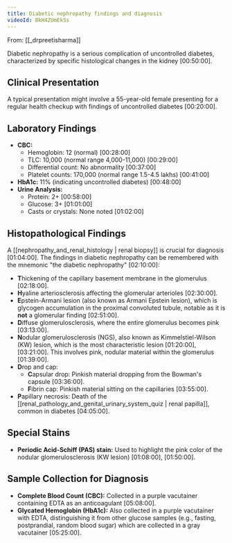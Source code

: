 ```yaml
---
title: Diabetic nephropathy findings and diagnosis
videoId: BkH4ZUmEkSs
---
```


From: [[_drpreetisharma]] <br/> 

Diabetic nephropathy is a serious complication of uncontrolled diabetes, characterized by specific histological changes in the kidney <a class="yt-timestamp" data-t="00:50:00">[00:50:00]</a>.

## Clinical Presentation
A typical presentation might involve a 55-year-old female presenting for a regular health checkup with findings of uncontrolled diabetes <a class="yt-timestamp" data-t="00:20:00">[00:20:00]</a>.

## Laboratory Findings
*   **CBC:**
    *   Hemoglobin: 12 (normal) <a class="yt-timestamp" data-t="00:28:00">[00:28:00]</a>
    *   TLC: 10,000 (normal range 4,000-11,000) <a class="yt-timestamp" data-t="00:29:00">[00:29:00]</a>
    *   Differential count: No abnormality <a class="yt-timestamp" data-t="00:37:00">[00:37:00]</a>
    *   Platelet counts: 170,000 (normal range 1.5-4.5 lakhs) <a class="yt-timestamp" data-t="00:41:00">[00:41:00]</a>
*   **HbA1c:** 11% (indicating uncontrolled diabetes) <a class="yt-timestamp" data-t="00:48:00">[00:48:00]</a>
*   **Urine Analysis:**
    *   Protein: 2+ <a class="yt-timestamp" data-t="00:58:00">[00:58:00]</a>
    *   Glucose: 3+ <a class="yt-timestamp" data-t="01:01:00">[01:01:00]</a>
    *   Casts or crystals: None noted <a class="yt-timestamp" data-t="01:02:00">[01:02:00]</a>

## Histopathological Findings
A [[nephropathy_and_renal_histology | renal biopsy]] is crucial for diagnosis <a class="yt-timestamp" data-t="01:04:00">[01:04:00]</a>. The findings in diabetic nephropathy can be remembered with the mnemonic "the diabetic nephropathy" <a class="yt-timestamp" data-t="02:10:00">[02:10:00]</a>:

*   **T**hickening of the capillary basement membrane in the glomerulus <a class="yt-timestamp" data-t="02:18:00">[02:18:00]</a>.
*   **H**yaline arteriosclerosis affecting the glomerular arterioles <a class="yt-timestamp" data-t="02:30:00">[02:30:00]</a>.
*   **E**pstein-Armani lesion (also known as Armani Epstein lesion), which is glycogen accumulation in the proximal convoluted tubule, notable as it is **not** a glomerular finding <a class="yt-timestamp" data-t="02:51:00">[02:51:00]</a>.
*   **D**iffuse glomerulosclerosis, where the entire glomerulus becomes pink <a class="yt-timestamp" data-t="03:13:00">[03:13:00]</a>.
*   **N**odular glomerulosclerosis (NGS), also known as Kimmelstiel-Wilson (KW) lesion, which is the most characteristic lesion <a class="yt-timestamp" data-t="01:20:00">[01:20:00]</a>, <a class="yt-timestamp" data-t="03:21:00">[03:21:00]</a>. This involves pink, nodular material within the glomerulus <a class="yt-timestamp" data-t="01:39:00">[01:39:00]</a>.
*   **D**rop and cap:
    *   **C**apsular drop: Pinkish material dropping from the Bowman's capsule <a class="yt-timestamp" data-t="03:36:00">[03:36:00]</a>.
    *   **F**ibrin cap: Pinkish material sitting on the capillaries <a class="yt-timestamp" data-t="03:55:00">[03:55:00]</a>.
*   **P**apillary necrosis: Death of the [[renal_pathology_and_genital_urinary_system_quiz | renal papilla]], common in diabetes <a class="yt-timestamp" data-t="04:05:00">[04:05:00]</a>.

## Special Stains
*   **Periodic Acid-Schiff (PAS) stain:** Used to highlight the pink color of the nodular glomerulosclerosis (KW lesion) <a class="yt-timestamp" data-t="01:08:00">[01:08:00]</a>, <a class="yt-timestamp" data-t="01:50:00">[01:50:00]</a>.

## Sample Collection for Diagnosis
*   **Complete Blood Count (CBC):** Collected in a purple vacutainer containing EDTA as an anticoagulant <a class="yt-timestamp" data-t="05:08:00">[05:08:00]</a>.
*   **Glycated Hemoglobin (HbA1c):** Also collected in a purple vacutainer with EDTA, distinguishing it from other glucose samples (e.g., fasting, postprandial, random blood sugar) which are collected in a gray vacutainer <a class="yt-timestamp" data-t="05:25:00">[05:25:00]</a>.